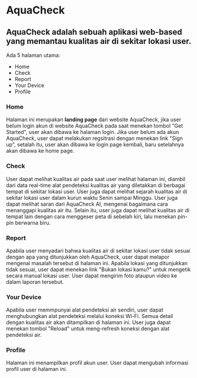 # AquaCheck
## AquaCheck adalah sebuah aplikasi web-based yang memantau kualitas air di sekitar lokasi user.


Ada 5 halaman utama:
- Home
- Check
- Report
- Your Device
- Profile



### Home
Halaman ini merupakan **landing page** dari website AquaCheck, jika user belum login akun di website AquaCheck pada saat menekan tombol "Get Started", user akan dibawa ke halaman login. Jika user belum ada akun AquaCheck, user dapat melakukan regsitrasi dengan menekan link "Sign up", setalah itu, user akan dibawa ke login page kembali, baru setelahnya akan dibawa ke home page.


### Check
User dapat melihat kualitas air pada saat user melihat halaman ini, diambil dari data real-time alat pendeteksi kualitas air yang diletakkan di berbagai tempat di sekitar lokasi user. User juga dapat melihat sejarah kualitas air di sekitar lokasi user dalam kurun waktu Senin sampai Minggu. User juga dapat melihat saran dari AquaCheck AI, mengenai bagaimana cara menanggapi kualitas air itu. Selain itu, user juga dapat melihat kualitas air di tempat lain dengan cara menggeser peta di sebelah kiri, lalu menekan pin-pin berwarna biru.


### Report
Apabila user menyadari bahwa kualitas air di sekitar lokasi user tidak sesuai dengan apa yang ditunjukkan oleh AquaCheck, user dapat melapor mengenai masalah tersebut di halaman ini. Apabila lokasi yang ditunjukkan tidak sesuai, user dapat menekan link "Bukan lokasi kamu?" untuk mengetik secara manual lokasi user. User dapat mengirim foto ataupun video ke dalam laporan tersebut.

### Your Device
Apabila user memmpunyai alat pendeteksi air sendiri, user dapat menghubungkan alat pendeteksi melalui koneksi Wi-Fi. Semua detail dengan kualitas air akan ditampilkan di halaman ini. User juga dapat menekan tombol "Reload" untuk meng-refresh koneksi dengan alat pendeteksi air.

### Profile
Halaman ini menampilkan profil akun user. User dapat mengubah informasi profil user di halaman ini.
